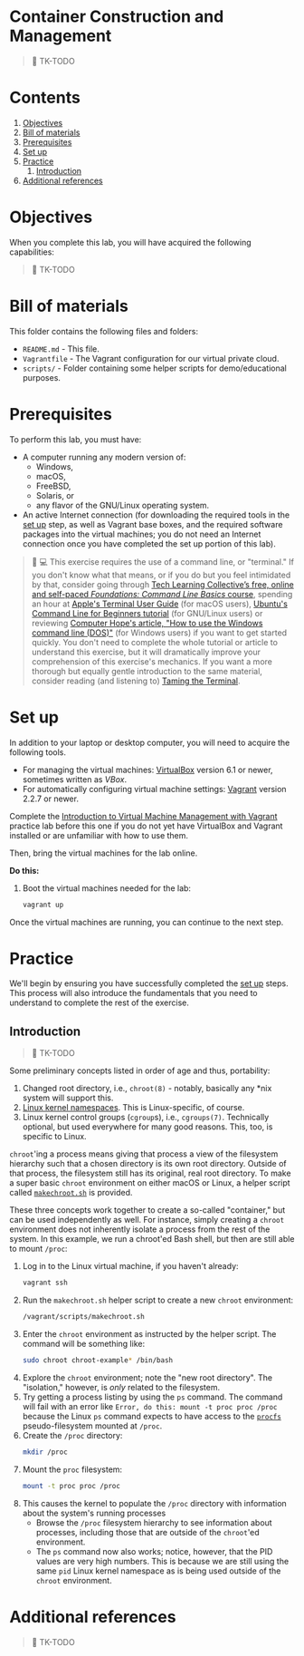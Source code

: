# Container Construction and Management

> :construction: TK-TODO

# Contents

1. [Objectives](#objectives)
1. [Bill of materials](#bill-of-materials)
1. [Prerequisites](#prerequisites)
1. [Set up](#set-up)
1. [Practice](#practice)
    1. [Introduction](#introduction)
1. [Additional references](#additional-references)

# Objectives

When you complete this lab, you will have acquired the following capabilities:

> :construction: TK-TODO

# Bill of materials

This folder contains the following files and folders:

* `README.md` - This file.
* `Vagrantfile` - The Vagrant configuration for our virtual private cloud.
* `scripts/` - Folder containing some helper scripts for demo/educational purposes.

# Prerequisites

To perform this lab, you must have:

* A computer running any modern version of:
    * Windows,
    * macOS,
    * FreeBSD,
    * Solaris, or
    * any flavor of the GNU/Linux operating system.
* An active Internet connection (for downloading the required tools in the [set up](#set-up) step, as well as Vagrant base boxes, and the required software packages into the virtual machines; you do not need an Internet connection once you have completed the set up portion of this lab).

> :beginner: :computer: This exercise requires the use of a command line, or "terminal." If you don't know what that means, or if you do but you feel intimidated by that, consider going through [Tech Learning Collective&rsquo;s free, online and self-paced *Foundations: Command Line Basics* course](https://techlearningcollective.com/foundations/), spending an hour at [Apple's Terminal User Guide](https://support.apple.com/guide/terminal/) (for macOS users), [Ubuntu's Command Line for Beginners tutorial](https://ubuntu.com/tutorials/command-line-for-beginners) (for GNU/Linux users) or reviewing [Computer Hope's article, "How to use the Windows command line (DOS)"](http://www.computerhope.com/issues/chusedos.htm) (for Windows users) if you want to get started quickly. You don't need to complete the whole tutorial or article to understand this exercise, but it will dramatically improve your comprehension of this exercise's mechanics. If you want a more thorough but equally gentle introduction to the same material, consider reading (and listening to) [Taming the Terminal](https://www.bartbusschots.ie/s/blog/taming-the-terminal/).

# Set up

In addition to your laptop or desktop computer, you will need to acquire the following tools.

* For managing the virtual machines: [VirtualBox](https://www.virtualbox.org/) version 6.1 or newer, sometimes written as *VBox*.
* For automatically configuring virtual machine settings: [Vagrant](https://vagrantup.com/) version 2.2.7 or newer.

Complete the [Introduction to Virtual Machine Management with Vagrant](../introduction-to-virtual-machine-management-with-vagrant/README.md) practice lab before this one if you do not yet have VirtualBox and Vagrant installed or are unfamiliar with how to use them.

Then, bring the virtual machines for the lab online.

**Do this:**

1. Boot the virtual machines needed for the lab:
    ```sh
    vagrant up
    ```

Once the virtual machines are running, you can continue to the next step.

# Practice

We'll begin by ensuring you have successfully completed the [set up](#set-up) steps. This process will also introduce the fundamentals that you need to understand to complete the rest of the exercise.

## Introduction

> :construction: TK-TODO

Some preliminary concepts listed in order of age and thus, portability:

1. Changed root directory, i.e., `chroot(8)` - notably, basically any \*nix system will support this.
1. [Linux kernel namespaces](https://en.wikipedia.org/wiki/Linux_namespaces#Namespace_kinds). This is Linux-specific, of course.
1. Linux kernel control groups (`cgroup`s), i.e., `cgroups(7)`. Technically optional, but used everywhere for many good reasons. This, too, is specific to Linux.

`chroot`'ing a process means giving that process a view of the filesystem hierarchy such that a chosen directory is its own root directory. Outside of that process, the filesystem still has its original, real root directory. To make a super basic `chroot` environment on either macOS or Linux, a helper script called [`makechroot.sh`](scripts/makechroot.sh) is provided.

These three concepts work together to create a so-called "container," but can be used independently as well. For instance, simply creating a `chroot` environment does not inherently isolate a process from the rest of the system. In this example, we run a chroot'ed Bash shell, but then are still able to mount `/proc`:

1. Log in to the Linux virtual machine, if you haven't already:
    ```sh
    vagrant ssh
    ```
1. Run the `makechroot.sh` helper script to create a new `chroot` environment:
    ```sh
    /vagrant/scripts/makechroot.sh
    ```
1. Enter the `chroot` environment as instructed by the helper script. The command will be something like:
    ```sh
    sudo chroot chroot-example* /bin/bash
    ```
1. Explore the `chroot` environment; note the "new root directory". The "isolation," however, is *only* related to the filesystem.
1. Try getting a process listing by using the `ps` command. The command will fail with an error like `Error, do this: mount -t proc proc /proc` because the Linux `ps` command expects to have access to the [`procfs`](https://en.wikipedia.org/wiki/Procfs) pseudo-filesystem mounted at `/proc`.
1. Create the `/proc` directory:
    ```sh
    mkdir /proc
    ```
1. Mount the `proc` filesystem:
    ```sh
    mount -t proc proc /proc
    ```
1. This causes the kernel to populate the `/proc` directory with information about the system's running processes
    * Browse the `/proc` filesystem hierarchy to see information about processes, including those that are outside of the `chroot`'ed environment.
    * The `ps` command now also works; notice, however, that the PID values are very high numbers. This is because we are still using the same `pid` Linux kernel namespace as is being used outside of the `chroot` environment.

# Additional references

> :construction: TK-TODO
